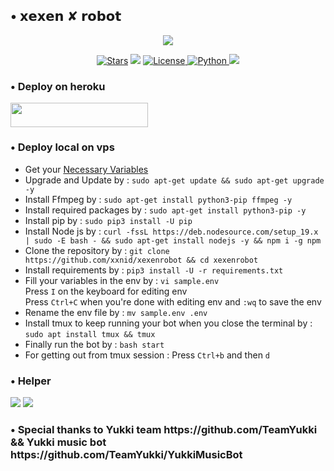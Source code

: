 <h2 align="left">
   • 𝘅𝗲𝘅𝗲𝗻 ✘ 𝗿𝗼𝗯𝗼𝘁
</h2>

<p align="center">
  <img src="https://graph.org/file/0623f86cc81a147e6428f.jpg">
</p>

<p align="center">
<a href="https://github.com/xxnid/xexenrobot/stargazers"><img src="https://img.shields.io/github/stars/xexenrobot/xexenrobot?color=black&logo=github&logoColor=black&style=for-the-badge" alt="Stars" /></a>
<a href="https://github.com/xxnid/xexenrobot/network/members"> <img src="https://img.shields.io/github/forks/xxnid/xexenrobot?color=black&logo=github&logoColor=black&style=for-the-badge" /></a>
<a href="https://github.com/xxnid/xexenrobot/blob/master/LICENSE"> <img src="https://img.shields.io/badge/License-MIT-blueviolet?style=for-the-badge" alt="License" /> </a>
<a href="https://www.python.org/"> <img src="https://img.shields.io/badge/Written%20in-Python-orange?style=for-the-badge&logo=python" alt="Python" /> </a>
<a href="https://github.com/xxnid/xexenrobot/commits/xxnid"> <img src="https://img.shields.io/github/last-commit/xxnid/xexenrobot?color=blue&logo=github&logoColor=green&style=for-the-badge" /></a>
</p>

<h3 align="left">
    • Deploy on heroku

</h3>

<p align="left"><a href="https://dashboard.heroku.com/new?template=https://github.com/xxnid/xexenrobot"> <img src="https://img.shields.io/badge/Deploy%20On%20Heroku-black?style=for-the-badge&logo=heroku" width="220" height="38.45"/></a></p>

<h3 align="left">
    • Deploy local on vps

</h3>

- Get your [Necessary Variables](https://github.com/xxnid/xexenrobot/blob/master/sample.env)
- Upgrade and Update by :
`sudo apt-get update && sudo apt-get upgrade -y`
- Install Ffmpeg by :
`sudo apt-get install python3-pip ffmpeg -y`
- Install required packages by :
`sudo apt-get install python3-pip -y`
- Install pip by :
`sudo pip3 install -U pip`
- Install Node js by :
`curl -fssL https://deb.nodesource.com/setup_19.x | sudo -E bash - && sudo apt-get install nodejs -y && npm i -g npm`
- Clone the repository by :
`git clone https://github.com/xxnid/xexenrobot && cd xexenrobot`
- Install requirements by :
`pip3 install -U -r requirements.txt`
- Fill your variables in the env by :
`vi sample.env`<br>
Press `I` on the keyboard for editing env<br>
Press `Ctrl+C` when you're done with editing env and `:wq` to save the env<br>
- Rename the env file by :
`mv sample.env .env`
- Install tmux to keep running your bot when you close the terminal by :
`sudo apt install tmux && tmux`
- Finally run the bot by :
`bash start`
- For getting out from tmux session : Press `Ctrl+b` and then `d`<br>


<h3 align="left">
    • Helper
</h3>

<p align="left">
<a href="https://telegram.me/Areademus"><img src="https://img.shields.io/badge/-Support%20Group-blue.svg?style=for-the-badge&logo=Telegram"></a> <a href="https://telegram.me/Areademus"><img src="https://img.shields.io/badge/-Support%20Channel-blue.svg?style=for-the-badge&logo=Telegram"></a>
</p>

<h3 align="left">
   • Special thanks to
</h>
Yukki team https://github.com/TeamYukki && Yukki music bot https://github.com/TeamYukki/YukkiMusicBot
